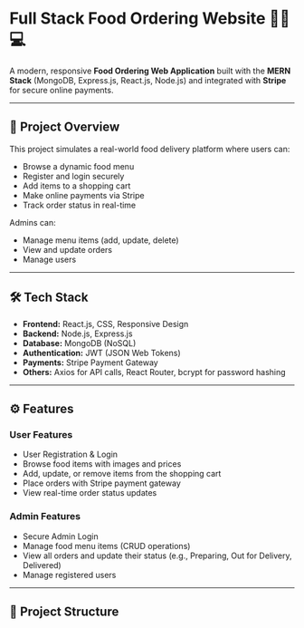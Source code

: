 # Full Stack Food Ordering Website 🍔🍕💻

A modern, responsive **Food Ordering Web Application** built with the **MERN Stack** (MongoDB, Express.js, React.js, Node.js) and integrated with **Stripe** for secure online payments.

---

## 🚀 Project Overview

This project simulates a real-world food delivery platform where users can:
- Browse a dynamic food menu
- Register and login securely
- Add items to a shopping cart
- Make online payments via Stripe
- Track order status in real-time

Admins can:
- Manage menu items (add, update, delete)
- View and update orders
- Manage users

---

## 🛠️ Tech Stack

- **Frontend:** React.js, CSS, Responsive Design  
- **Backend:** Node.js, Express.js  
- **Database:** MongoDB (NoSQL)  
- **Authentication:** JWT (JSON Web Tokens)  
- **Payments:** Stripe Payment Gateway  
- **Others:** Axios for API calls, React Router, bcrypt for password hashing  

---

## ⚙️ Features

### User Features
- User Registration & Login  
- Browse food items with images and prices  
- Add, update, or remove items from the shopping cart  
- Place orders with Stripe payment gateway  
- View real-time order status updates  

### Admin Features
- Secure Admin Login  
- Manage food menu items (CRUD operations)  
- View all orders and update their status (e.g., Preparing, Out for Delivery, Delivered)  
- Manage registered users  

---

## 📂 Project Structure

